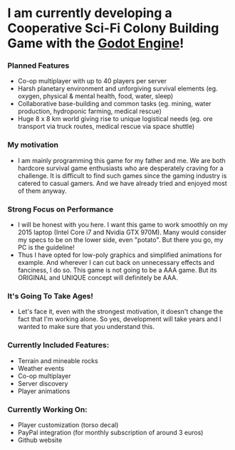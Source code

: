 # I am currently developing a Cooperative Sci-Fi Colony Building Game with the [Godot Engine](https://godotengine.org/)!
### Planned Features
* Co-op multiplayer with up to 40 players per server
* Harsh planetary environment and unforgiving survival elements (eg. oxygen, physical & mental health, food, water, sleep)
* Collaborative base-building and common tasks (eg. mining, water production, hydroponic farming, medical rescue)
* Huge 8 x 8 km world giving rise to unique logistical needs (eg. ore transport via truck routes, medical rescue via space shuttle)

### My motivation
* I am mainly programming this game for my father and me. We are both hardcore survival game enthusiasts who are desperately craving for a challenge. It is difficult to find such games since the gaming industry is catered to casual gamers. And we have already tried and enjoyed most of them anyway.

### Strong Focus on Performance
* I will be honest with you here. I want this game to work smoothly on my 2015 laptop (Intel Core i7 and Nvidia GTX 970M). Many would consider my specs to be on the lower side, even "potato". But there you go, my PC is the guideline!
* Thus I have opted for low-poly graphics and simplified animations for example. And wherever I can cut back on unnecessary effects and fanciness, I do so. This game is not going to be a AAA game. But its ORIGINAL and UNIQUE concept will definitely be AAA.

### It's Going To Take Ages!
* Let's face it, even with the strongest motivation, it doesn't change the fact that I'm working alone. So yes, development will take years and I wanted to make sure that you understand this.

### Currently Included Features:
* Terrain and mineable rocks
* Weather events
* Co-op multiplayer
* Server discovery
* Player animations

### Currently Working On:
* Player customization (torso decal)
* PayPal integration (for monthly subscription of around 3 euros)
* Github website
